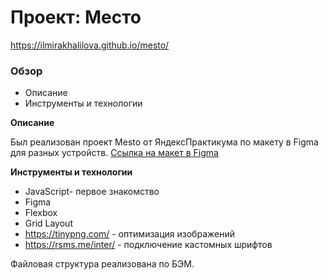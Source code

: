 # Проект: Место

https://ilmirakhalilova.github.io/mesto/

### Обзор
* Описание
* Инструменты и технологии

**Описание**

Был реализован проект Mesto от ЯндексПрактикума по макету в Figma для разных устройств.
[Ссылка на макет в Figma](https://www.figma.com/file/2cn9N9jSkmxD84oJik7xL7/JavaScript.-Sprint-4?node-id=0%3A1)

**Инструменты и технологии**
* JavaScript- первое знакомство
* Figma
* Flexbox
* Grid Layout
* https://tinypng.com/ - оптимизация изображений
* https://rsms.me/inter/ - подключение кастомных шрифтов

Файловая структура реализована по БЭМ.
